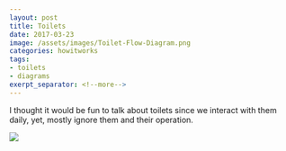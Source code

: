 ```yaml
---
layout: post
title: Toilets
date: 2017-03-23
image: /assets/images/Toilet-Flow-Diagram.png
categories: howitworks
tags:
- toilets
- diagrams
exerpt_separator: <!--more-->
---
```


I thought it would be fun to talk about toilets since we interact with them daily, yet, mostly ignore them and their operation.

![]({{site.baseurl}}/assets/images/Toilet-Flow-Diagram.png)
